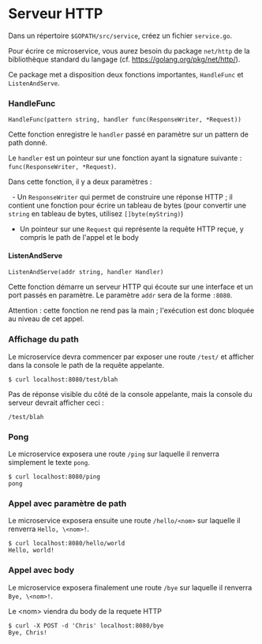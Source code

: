 # Serveur HTTP


Dans un répertoire `$GOPATH/src/service`, créez un fichier `service.go`.

Pour écrire ce microservice, vous aurez besoin du package `net/http` de la bibliothèque standard du langage (cf. https://golang.org/pkg/net/http/).

Ce package met a disposition deux fonctions importantes, `HandleFunc` et `ListenAndServe`.

### HandleFunc

```HandleFunc(pattern string, handler func(ResponseWriter, *Request))```

Cette fonction enregistre le `handler` passé en paramètre sur un pattern de path donné.

Le `handler` est un pointeur sur une fonction ayant la signature suivante : `func(ResponseWriter, *Request)`.

Dans cette fonction, il y a deux paramètres :

   - Un `ResponseWriter` qui permet de construire une réponse HTTP ; il contient une fonction pour écrire un tableau de bytes (pour convertir une `string` en tableau de bytes, utilisez `[]byte(myString)`)
   - Un pointeur sur une `Request` qui représente la requête HTTP reçue, y compris le path de l'appel et le body

#### ListenAndServe

```ListenAndServe(addr string, handler Handler)```

Cette fonction démarre un serveur HTTP qui écoute sur une interface et un port passés en paramètre. Le paramètre `addr` sera de la forme `:8080`.

Attention : cette fonction ne rend pas la main ; l'exécution est donc bloquée au niveau de cet appel.

### Affichage du path

Le microservice devra commencer par exposer une route `/test/` et afficher dans la console le path de la requête appelante.

```
$ curl localhost:8080/test/blah
```

Pas de réponse visible du côté de la console appelante, mais la console du serveur devrait afficher ceci :
```
/test/blah
```


### Pong

Le microservice exposera une route `/ping` sur laquelle il renverra simplement le texte `pong`.

```
$ curl localhost:8080/ping
pong
```

### Appel avec paramètre de path

Le microservice exposera ensuite une route `/hello/<nom>` sur laquelle il renverra `Hello, \<nom>!`.

```
$ curl localhost:8080/hello/world
Hello, world!
```

### Appel avec body

Le microservice exposera finalement une route `/bye` sur laquelle il renverra `Bye, \<nom>!`.

Le \<nom> viendra du body de la requete HTTP

```
$ curl -X POST -d 'Chris' localhost:8080/bye
Bye, Chris!
```
